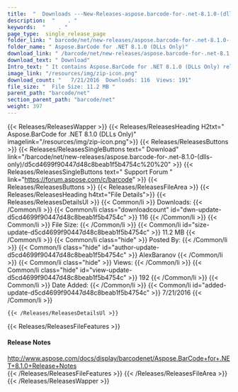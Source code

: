 ```yaml
---
title:  "  Downloads ---New-Releases-aspose.barcode-for-.net-8.1.0-(dlls-only) . " 
description:  "    . " 
keywords:  "    . " 
page_type:  single_release_page
folder_link: " barcode/net/new-releases/aspose.barcode-for-.net-8.1.0-(dlls-only)/"
folder_name: " Aspose.BarCode for .NET 8.1.0 (DLLs Only)"
download_link: " /barcode/net/new-releases/aspose.barcode-for-.net-8.1.0-(dlls-only)/d5cd4699f90447d48c8beab1f5b4754c"
download_text: " Download"
Intro_text: " It contains Aspose.BarCode for .NET 8.1.0 (DLLs Only) release."
image_link: "/resources/img/zip-icon.png"
download_count: "   7/21/2016  Downloads: 116  Views: 191"
file_size: "  File Size: 11.2 MB "
parent_path: "barcode/net"
section_parent_path: "barcode/net"
weight: 397
---
```


{{< Releases/ReleasesWapper >}}
  {{< Releases/ReleasesHeading H2txt=" Aspose.BarCode for .NET 8.1.0 (DLLs Only)" imagelink="/resources/img/zip-icon.png">}}
  {{< Releases/ReleasesButtons >}}
    {{< Releases/ReleasesSingleButtons text=" Download" link="/barcode/net/new-releases/aspose.barcode-for-.net-8.1.0-(dlls-only)/d5cd4699f90447d48c8beab1f5b4754c%20%20" >}}
    {{< Releases/ReleasesSingleButtons text=" Support Forum " link="https://forum.aspose.com/c/barcode" >}}
  {{< Releases/ReleasesButtons >}}
  {{< Releases/ReleasesFileArea >}}
    {{< Releases/ReleasesHeading h4txt="File Details">}}
    {{< Releases/ReleasesDetailsUl >}}
            {{< Common/li  >}} Downloads: {{< /Common/li >}} 
      {{< Common/li class="downloadcount" id="dwn-update-d5cd4699f90447d48c8beab1f5b4754c" >}} 116 {{< /Common/li >}} 
      {{< Common/li  >}} File Size: {{< /Common/li >}} 
      {{< Common/li id="size-update-d5cd4699f90447d48c8beab1f5b4754c" >}} 11.2 MB {{< /Common/li >}} 
      {{< Common/li  class="hide" >}} Posted By: {{< /Common/li >}} 
      {{< Common/li class="hide" id="author-update-d5cd4699f90447d48c8beab1f5b4754c" >}} AlexBaranov {{< /Common/li >}} 
      {{< Common/li class="hide"  >}} Views: {{< /Common/li >}} 
      {{< Common/li class="hide" id="view-update-d5cd4699f90447d48c8beab1f5b4754c" >}} 192 {{< /Common/li >}} 
      {{< Common/li  >}} Date Added: {{< /Common/li >}} 
      {{< Common/li id="added-update-d5cd4699f90447d48c8beab1f5b4754c" >}} 7/21/2016 {{< /Common/li >}} 

    {{< /Releases/ReleasesDetailsUl >}}

  {{< Releases/ReleasesFileFeatures >}}
      <h4>Release Notes</h4><div><a href="http://www.aspose.com/docs/display/barcodenet/Aspose.BarCode+for+.NET+8.1.0+Release+Notes">http://www.aspose.com/docs/display/barcodenet/Aspose.BarCode+for+.NET+8.1.0+Release+Notes</a></div>
  {{< /Releases/ReleasesFileFeatures >}}
 {{< /Releases/ReleasesFileArea >}}
{{< /Releases/ReleasesWapper >}}


